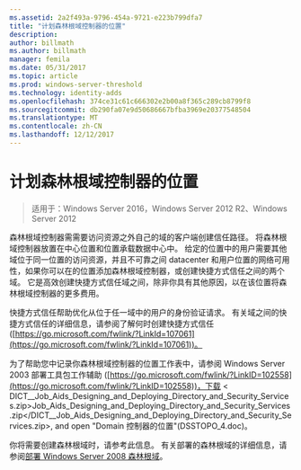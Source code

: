 ```yaml
---
ms.assetid: 2a2f493a-9796-454a-9721-e223b799dfa7
title: "计划森林根域控制器的位置"
description: 
author: billmath
ms.author: billmath
manager: femila
ms.date: 05/31/2017
ms.topic: article
ms.prod: windows-server-threshold
ms.technology: identity-adds
ms.openlocfilehash: 374ce31c61c666302e2b00a8f365c289cb8799f8
ms.sourcegitcommit: db290fa07e9d50686667bfba3969e20377548504
ms.translationtype: MT
ms.contentlocale: zh-CN
ms.lasthandoff: 12/12/2017
---
```

# <a name="planning-forest-root-domain-controller-placement"></a>计划森林根域控制器的位置

>适用于：Windows Server 2016，Windows Server 2012 R2、Windows Server 2012

森林根域控制器需需要访问资源之外自己的域的客户端创建信任路径。 将森林根域控制器放置在中心位置和位置承载数据中心中。 给定的位置中的用户需要其他域位于同一位置的访问资源，并且不可靠之间 datacenter 和用户位置的网络可用性，如果你可以在的位置添加森林根域控制器，或创建快捷方式信任之间的两个域。 它是高效创建快捷方式信任域之间，除非你具有其他原因，以在该位置将森林根域控制器的更多费用。  
  
快捷方式信任帮助优化从位于任一域中的用户的身份验证请求。 有关域之间的快捷方式信任的详细信息，请参阅了解何时创建快捷方式信任 ([https://go.microsoft.com/fwlink/?LinkId=107061](https://go.microsoft.com/fwlink/?LinkId=107061))。  
  
为了帮助您中记录你森林根域控制器的位置工作表中，请参阅 Windows Server 2003 部署工具包工作辅助 ([https://go.microsoft.com/fwlink/?LinkID=102558](https://go.microsoft.com/fwlink/?LinkID=102558))，下载 < DICT__Job_Aids_Designing_and_Deploying_Directory_and_Security_Services.zip>Job_Aids_Designing_and_Deploying_Directory_and_Security_Services.zip</DICT__Job_Aids_Designing_and_Deploying_Directory_and_Security_Services.zip>, and open "Domain 控制器的位置"(DSSTOPO_4.doc)。  
  
你将需要创建森林根域时，请参考此信息。 有关部署的森林根域的详细信息，请参阅[部署 Windows Server 2008 森林根域](https://technet.microsoft.com/library/cc731174.aspx)。  
  


